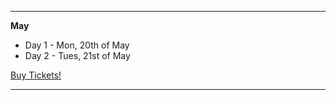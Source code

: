<hr />

<b>May</b>

<ul> <li> Day 1 - Mon, 20th of May</li>
 <li> Day 2 - Tues, 21st of May</li>
</ul>

<div class="tickets">
<a class="buy-now" title="Buy tickets for the Deep Learning Workshop - May 2019!" href="https://www.eventbrite.com.au/e/braneshop-deep-learning-workshop-20-21-may-2019-tickets-58204512263">Buy Tickets!</a> 
</div>

<hr />
